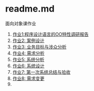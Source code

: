 # readme.md

面向对象课作业

1. [作业1:程序设计语言的OO特性调研报告](https://github.com/locusxt/oo/blob/master/hw1/%E4%BD%9C%E4%B8%9A1.md)
2. [作业2: 案例设计](https://github.com/locusxt/oo/blob/master/hw2/%E4%B9%A6%E5%BA%97%E7%AE%A1%E7%90%86%E7%B3%BB%E7%BB%9F%E9%9C%80%E6%B1%82%E5%88%86%E6%9E%90.md)
3. [作业3: 业务目标与涉众分析](https://github.com/locusxt/oo/blob/master/hw3/%E6%B6%89%E4%BC%97%E5%88%86%E6%9E%90%E6%8A%A5%E5%91%8A.md)
4. [作业4: 需求分析](https://github.com/locusxt/oo/blob/master/hw4/%E9%80%89%E8%AF%BE%E7%B3%BB%E7%BB%9F%E9%9C%80%E6%B1%82%E5%88%86%E6%9E%90%E6%8A%A5%E5%91%8A.md)
5. [作业5: 系统分析](https://github.com/locusxt/oo/blob/master/hw5/%E9%80%89%E8%AF%BE%E7%B3%BB%E7%BB%9FOOA.md)
6. [作业6: 系统设计](https://github.com/locusxt/oo/blob/master/hw6/%E9%80%89%E8%AF%BE%E7%B3%BB%E7%BB%9FOOD.md)
7. [作业7: 第一次系统总结与验收](https://github.com/locusxt/oo/blob/master/hw7/%E7%B3%BB%E7%BB%9F%E6%80%BB%E7%BB%93%E6%8A%A5%E5%91%8A.md)
8. [作业8: 需求变更](https://github.com/locusxt/oo/blob/master/hw8/%E4%B9%A6%E5%BA%97%E7%AE%A1%E7%90%86%E7%B3%BB%E7%BB%9F%E9%9C%80%E6%B1%82%E5%8F%98%E6%9B%B4.md)
9. ​

